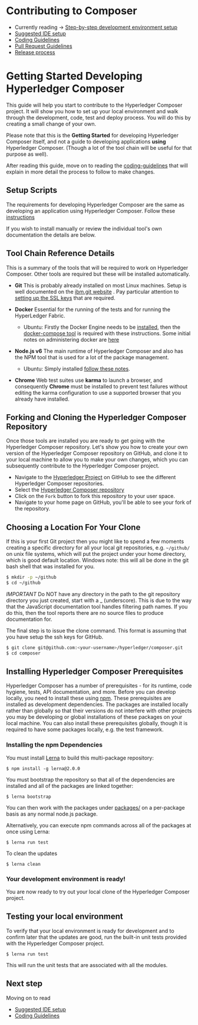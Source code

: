 # Contributing to Composer

* Currently reading -> [Step-by-step development environment setup](./getting-started.md)
* [Suggested IDE setup](./ide-setup.md)
* [Coding Guidelines](./coding-guidelines.md)
* [Pull Request Guidelines](./submitting-pull-request.md)
* [Release process](./release-process/weekly-qa-validation.md)


# Getting Started Developing Hyperledger Composer

This guide will help you start to contribute to the Hyperledger Composer project. It will show you how to set up your local environment and walk through the development, code, test and deploy process. You will do this by creating a small change of your own.

Please note that this is the **Getting Started** for developing Hyperledger Composer itself, and not a guide to developing applications **using** Hyperledger Composer.  (Though a lot of the tool chain will be useful for that purpose as well).

After reading this guide, move on to reading the [coding-guidelines](./coding-guidelines.md) that will explain in more detail the process to follow to make changes.

## Setup Scripts

The requirements for developing Hyperledger Composer are the same as developing an application using Hyperledger Composer. Follow these [instructions](./prerequisites.md)

If you wish to install manually or review the individual tool's own documentation the details are below.

## Tool Chain Reference Details
This is a summary of the tools that will be required to work on Hyperledger Composer. Other tools are required but these will be installed automatically.

- **Git** This is probably already installed on most Linux machines. Setup is well documented on the [ibm.git website](https://help.github.com/enterprise/2.7/user/articles/set-up-git/) . Pay particular attention to[ setting up the SSL keys](https://help.github.com/enterprise/2.7/user/articles/generating-a-new-ssh-key-and-adding-it-to-the-ssh-agent/#platform-linux) that are required.

- **Docker** Essential for the running of the tests and for running the HyperLedger Fabric.
    - Ubuntu: Firstly the Docker Engine needs to be [installed](https://docs.docker.com/engine/installation/linux/ubuntulinux/), then the [docker-compose tool](https://docs.docker.com/compose/install/) is required with these instructions. Some initial notes on administering docker are [here](https://docs.docker.com/engine/admin/)

- **Node.js  v6** The main runtime of Hyperledger Composer and also has the NPM tool that is used for a lot of the package management.
    - Ubuntu: Simply installed [follow these notes](https://nodejs.org/en/download/package-manager/#debian-and-ubuntu-based-linux-distributions).

- **Chrome** Web test suites use **karma** to launch a browser, and consequently **Chrome** must be installed to prevent test failures without editing the karma configuration to use a supported browser that you already have installed.

## Forking and Cloning the Hyperledger Composer Repository

Once those tools are installed you are ready to get going with the Hyperledger Composer repository. Let's show you how to create your own version of the Hyperledger Composer repository on GitHub, and clone it to your local machine to allow you to make your own changes, which you can subsequently contribute to the Hyperledger Composer project.

- Navigate to the [Hyperledger Project](https://github.com/hyperledger) on GitHub to see the
different Hyperledger Composer repositories.
- Select the [Hyperledger Composer repository](https://github.com/hyperledger/composer)
- Click on the `Fork` button to fork this repository to your user space.
- Navigate to your home page on GitHub, you'll be able to see your fork of the repository.

## Choosing a Location For Your Clone

If this is your first Git project then you might like to spend a few moments creating a specific directory for all your local git repositories, e.g. ``~/github/`` on unix file systems, which will put the project under your home directory, which is good default location. Windows note: this will all be done in the git bash shell that was installed for you.

```bash
$ mkdir -p ~/github
$ cd ~/github
```

_IMPORTANT_ Do NOT have any directory in the path to the git repository directory you just created, start with a _  (underscore). This is due to the way that the JavaScript documentation tool handles filtering path names. If you do this, then the tool reports there are no source files to produce documentation for.

The final step is to issue the clone command. This format is assuming that you have setup the ssh keys for GitHub.

```bash
$ git clone git@github.com:<your-username>/hyperledger/composer.git
$ cd composer
```

## Installing Hyperledger Composer Prerequisites

Hyperledger Composer has a number of prerequisites - for its runtime, code hygiene, tests, API documentation, and more.  Before you can develop locally, you need to install these using [npm](https://www.npmjs.com/). These prerequisites are installed as development dependencies. The packages are installed locally rather than globally so that their versions do not interfere with other projects you may be developing or global installations of these packages on your local machine.  You can also install these prerequisites globally, though it is required to have some packages locally, e.g. the test framework.

### Installing the npm Dependencies

You must install [Lerna](https://lernajs.io) to build this multi-package repository:

    $ npm install -g lerna@2.0.0

You must bootstrap the repository so that all of the dependencies are installed and all of the packages are linked together:

    $ lerna bootstrap

You can then work with the packages under [packages/](packages/) on a per-package
basis as any normal node.js package.

Alternatively, you can execute npm commands across all of the packages at once using
Lerna:

    $ lerna run test

To clean the updates

    $ lerna clean


### Your development environment is ready!

You are now ready to try out your local clone of the Hyperledger Composer project.

## Testing your local environment

To verify that your local environment is ready for development and to confirm later that the updates are good, run the built-in unit tests provided with the Hyperledger Composer project.

    $ lerna run test

This will run the unit tests that are associated with all the modules.

## Next step
Moving on to read

* [Suggested IDE setup](./ide-setup.md)
* [Coding Guidelines](./coding-guidelines.md)
